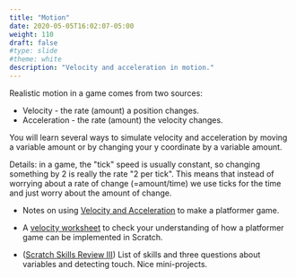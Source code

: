 ```yaml
---
title: "Motion"
date: 2020-05-05T16:02:07-05:00
weight: 110
draft: false
#type: slide
#theme: white
description: "Velocity and acceleration in motion."
---
```


Realistic motion in a game comes from two sources:

* Velocity - the rate (amount) a position changes.
* Acceleration - the rate (amount) the velocity changes.

You will learn several ways to simulate velocity and acceleration by
moving a variable amount or by changing your y coordinate by a
variable amount. 

Details: in a game, the "tick" speed is usually constant, so
changing something by 2 is really the rate "2 per tick". This means
that instead of worrying about a rate of change (=amount/time) we use ticks for
the time and just worry about the amount of change.

* Notes on using [Velocity and Acceleration](https://docs.google.com/presentation/d/1YkEHTdaFwozOcdFUgKL3CZuEhw5LPvKxV38It5eU4Jc/edit?usp=sharing) to make a platformer game.

* A [velocity
  worksheet](https://docs.google.com/document/d/13vRhE2TJO4gFBKKjmrnaYEqSv8CZp7rh0vxKYOXyw_k/edit?usp=sharing)
  to check your understanding of how a platformer game can be
  implemented in Scratch.
  
* ([Scratch Skills Review III](https://docs.google.com/document/d/1zSrv5MAC21hc4_QlLkHa-UK8nS8OzfnQcf234xIRV6o/edit?usp=sharing)) List of skills and three questions about
  variables and detecting touch. Nice mini-projects.
  
  
